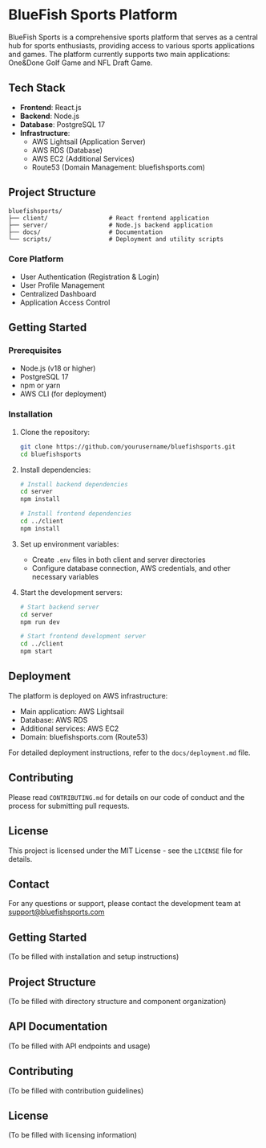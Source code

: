# BlueFish Sports Platform

BlueFish Sports is a comprehensive sports platform that serves as a central hub for sports enthusiasts, providing access to various sports applications and games. The platform currently supports two main applications: One&Done Golf Game and NFL Draft Game.

## Tech Stack

- **Frontend**: React.js
- **Backend**: Node.js
- **Database**: PostgreSQL 17
- **Infrastructure**:
  - AWS Lightsail (Application Server)
  - AWS RDS (Database)
  - AWS EC2 (Additional Services)
  - Route53 (Domain Management: bluefishsports.com)

## Project Structure

```
bluefishsports/
├── client/                 # React frontend application
├── server/                 # Node.js backend application
├── docs/                   # Documentation
└── scripts/                # Deployment and utility scripts
```



### Core Platform
- User Authentication (Registration & Login)
- User Profile Management
- Centralized Dashboard
- Application Access Control


## Getting Started

### Prerequisites
- Node.js (v18 or higher)
- PostgreSQL 17
- npm or yarn
- AWS CLI (for deployment)

### Installation

1. Clone the repository:
   ```bash
   git clone https://github.com/yourusername/bluefishsports.git
   cd bluefishsports
   ```

2. Install dependencies:
   ```bash
   # Install backend dependencies
   cd server
   npm install

   # Install frontend dependencies
   cd ../client
   npm install
   ```

3. Set up environment variables:
   - Create `.env` files in both client and server directories
   - Configure database connection, AWS credentials, and other necessary variables

4. Start the development servers:
   ```bash
   # Start backend server
   cd server
   npm run dev

   # Start frontend development server
   cd ../client
   npm start
   ```

## Deployment

The platform is deployed on AWS infrastructure:
- Main application: AWS Lightsail
- Database: AWS RDS
- Additional services: AWS EC2
- Domain: bluefishsports.com (Route53)

For detailed deployment instructions, refer to the `docs/deployment.md` file.


## Contributing

Please read `CONTRIBUTING.md` for details on our code of conduct and the process for submitting pull requests.

## License

This project is licensed under the MIT License - see the `LICENSE` file for details.

## Contact

For any questions or support, please contact the development team at support@bluefishsports.com 

## Getting Started
(To be filled with installation and setup instructions)

## Project Structure
(To be filled with directory structure and component organization)

## API Documentation
(To be filled with API endpoints and usage)

## Contributing
(To be filled with contribution guidelines)

## License
(To be filled with licensing information) 
